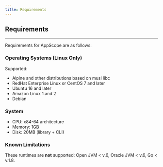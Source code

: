 ```yaml
---
title: Requirements
---
```


## Requirements
---

Requirements for AppScope are as follows:

### Operating Systems (Linux Only)

Supported:

- Alpine and other distributions based on musl libc
- RedHat Enterprise Linux or CentOS 7 and later
- Ubuntu 16 and later
- Amazon Linux 1 and 2
- Debian

### System

- CPU: x84-64 architecture
- Memory: 1GB
- Disk: 20MB (library + CLI)

### Known Limitations

These runtimes are **not** supported: Open JVM < v.6, Oracle JVM < v.6, Go < v.1.8.
